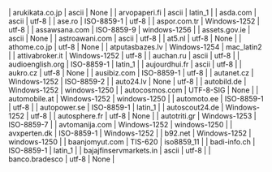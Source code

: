 | arukikata.co.jp | ascii | None |
| arvopaperi.fi | ascii | latin_1 |
| asda.com | ascii | utf-8 |
| ase.ro | ISO-8859-1 | utf-8 |
| aspor.com.tr | Windows-1252 | utf-8 |
| assawsana.com | ISO-8859-9 | windows-1256 |
| assets.gov.ie | ascii | None |
| astroawani.com | ascii | utf-8 |
| at5.nl | utf-8 | None |
| athome.co.jp | utf-8 | None |
| atputasbazes.lv | Windows-1254 | mac_latin2 |
| attivabroker.it | Windows-1252 | utf-8 |
| auchan.ru | ascii | utf-8 |
| audioenglish.org | ISO-8859-1 | latin_1 |
| aujourdhui.fr | ascii | utf-8 |
| aukro.cz | utf-8 | None |
| ausibiz.com | ISO-8859-1 | utf-8 |
| autanet.cz | Windows-1252 | ISO-8859-2 |
| auto24.lv | None | utf-8 |
| autobild.de | Windows-1252 | windows-1250 |
| autocosmos.com | UTF-8-SIG | None |
| automobile.at | Windows-1252 | windows-1250 |
| automoto.ee | ISO-8859-1 | utf-8 |
| autopower.se | ISO-8859-1 | latin_1 |
| autoscout24.de | Windows-1252 | utf-8 |
| autosphere.fr | utf-8 | None |
| autotriti.gr | Windows-1253 | ISO-8859-7 |
| avtomanija.com | Windows-1252 | windows-1250 |
| avxperten.dk | ISO-8859-1 | Windows-1252 |
| b92.net | Windows-1252 | windows-1250 |
| baanjomyut.com | TIS-620 | iso8859_11 |
| badi-info.ch | ISO-8859-1 | latin_1 |
| bajajfinservmarkets.in | ascii | utf-8 |
| banco.bradesco | utf-8 | None |
